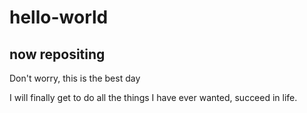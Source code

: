 # hello-world
now repositing
---------------
Don't worry, this is the best day

I will finally get to do all the things
I have ever wanted, succeed in life.
